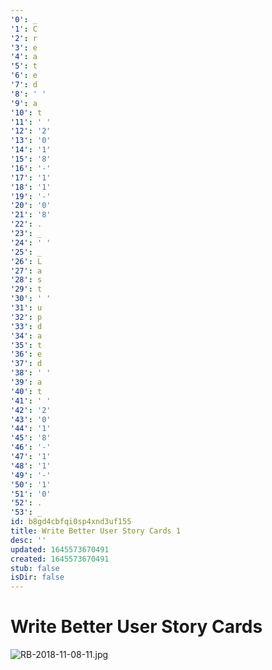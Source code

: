 ```yaml
---
'0': _
'1': C
'2': r
'3': e
'4': a
'5': t
'6': e
'7': d
'8': ' '
'9': a
'10': t
'11': ' '
'12': '2'
'13': '0'
'14': '1'
'15': '8'
'16': '-'
'17': '1'
'18': '1'
'19': '-'
'20': '0'
'21': '8'
'22': .
'23': _
'24': ' '
'25': _
'26': L
'27': a
'28': s
'29': t
'30': ' '
'31': u
'32': p
'33': d
'34': a
'35': t
'36': e
'37': d
'38': ' '
'39': a
'40': t
'41': ' '
'42': '2'
'43': '0'
'44': '1'
'45': '8'
'46': '-'
'47': '1'
'48': '1'
'49': '-'
'50': '1'
'51': '0'
'52': .
'53': _
id: b8gd4cbfqi0sp4xnd3uf155
title: Write Better User Story Cards 1
desc: ''
updated: 1645573670491
created: 1645573670491
stub: false
isDir: false
---
```


# Write Better User Story Cards


![RB-2018-11-08-11.jpg](/assets/rb-2018-11-08-11-2j6qutv7y8hc.jpg)

